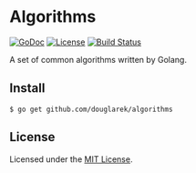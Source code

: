 # Algorithms

[![GoDoc](https://img.shields.io/badge/go-documentation-blue.svg?style=flat-square)](https://godoc.org/github.com/douglarek/algorithms) [![License](https://img.shields.io/badge/license-mit-blue.svg?style=flat-square)](https://raw.githubusercontent.com/douglarek/algorithms/master/LICENSE) [![Build Status](https://img.shields.io/travis/douglarek/algorithms.svg?style=flat-square)](https://travis-ci.org/douglarek/algorithms)

A set of common algorithms written by Golang.

## Install

```
$ go get github.com/douglarek/algorithms
```

## License

Licensed under the [MIT License](https://github.com/douglarek/algorithms/blob/master/LICENSE).
